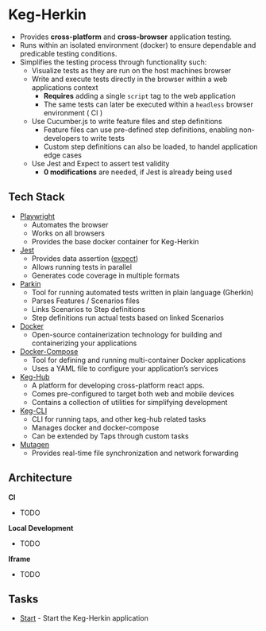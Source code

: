 # Keg-Herkin
* Provides **cross-platform** and **cross-browser** application testing.
* Runs within an isolated environment (docker) to ensure dependable and predicable testing conditions.
* Simplifies the testing process through functionality such:
  * Visualize tests as they are run on the host machines browser
  * Write and execute tests directly in the browser within a web applications context
    * **Requires** adding a single `script` tag to the web application
    * The same tests can later be executed within a `headless` browser environment ( CI )
  * Use Cucumber.js to write feature files and step definitions
    * Feature files can use pre-defined step definitions, enabling non-developers to write tests
    * Custom step definitions can also be loaded, to handel application edge cases
  * Use Jest and Expect to assert test validity
    * **0 modifications** are needed, if Jest is already being used


## Tech Stack
* [Playwright](https://playwright.dev/)
  * Automates the browser
  * Works on all browsers
  * Provides the base docker container for Keg-Herkin
* [Jest](https://jestjs.io/)
  * Provides data assertion ([expect](https://jestjs.io/docs/en/expect))
  * Allows running tests in parallel
  * Generates code coverage in multiple formats
* [Parkin](https://github.com/@ltipton/parkin)
  * Tool for running automated tests written in plain language (Gherkin)
  * Parses Features / Scenarios files
  * Links Scenarios to Step definitions
  * Step definitions run actual tests based on linked Scenarios
* [Docker](https://www.docker.com/)
  * Open-source containerization technology for building and containerizing your applications
* [Docker-Compose](https://github.com/docker/compose)
  * Tool for defining and running multi-container Docker applications
  * Uses a YAML file to configure your application’s services
* [Keg-Hub](https://github.com/simpleviewinc/keg-hub)
  * A platform for developing cross-platform react apps.
  * Comes pre-configured to target both web and mobile devices
  * Contains a collection of utilities for simplifying development
* [Keg-CLI](https://github.com/simpleviewinc/keg-cli)
  * CLI for running taps, and other keg-hub related tasks
  * Manages docker and docker-compose
  * Can be extended by Taps through custom tasks
* [Mutagen](https://mutagen.io/)
  * Provides real-time file synchronization and network forwarding

## Architecture

**CI**
* TODO

**Local Development**
* TODO

**Iframe**
* TODO


## Tasks
* [Start](/docs/tasks/start.md) - Start the Keg-Herkin application


